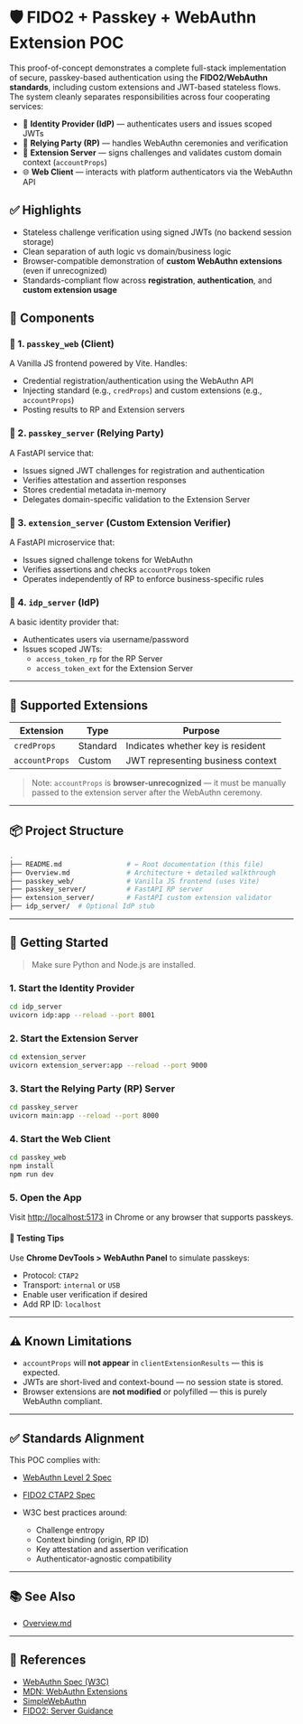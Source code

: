 # 🛡️ FIDO2 + Passkey + WebAuthn Extension POC

This proof-of-concept demonstrates a complete full-stack implementation of secure, passkey-based authentication using
the **FIDO2/WebAuthn standards**, including custom extensions and JWT-based stateless flows. The system cleanly
separates responsibilities across four cooperating services:

- 🧠 **Identity Provider (IdP)** — authenticates users and issues scoped JWTs
- 🔐 **Relying Party (RP)** — handles WebAuthn ceremonies and verification
- 🧩 **Extension Server** — signs challenges and validates custom domain context (`accountProps`)
- 🌐 **Web Client** — interacts with platform authenticators via the WebAuthn API

## ✅ Highlights

- Stateless challenge verification using signed JWTs (no backend session storage)
- Clean separation of auth logic vs domain/business logic
- Browser-compatible demonstration of **custom WebAuthn extensions** (even if unrecognized)
- Standards-compliant flow across **registration**, **authentication**, and **custom extension usage**

## 🧱 Components

### 🔹 1. `passkey_web` (Client)

A Vanilla JS frontend powered by Vite. Handles:

- Credential registration/authentication using the WebAuthn API
- Injecting standard (e.g., `credProps`) and custom extensions (e.g., `accountProps`)
- Posting results to RP and Extension servers

### 🔹 2. `passkey_server` (Relying Party)

A FastAPI service that:

- Issues signed JWT challenges for registration and authentication
- Verifies attestation and assertion responses
- Stores credential metadata in-memory
- Delegates domain-specific validation to the Extension Server

### 🔹 3. `extension_server` (Custom Extension Verifier)

A FastAPI microservice that:

- Issues signed challenge tokens for WebAuthn
- Verifies assertions and checks `accountProps` token
- Operates independently of RP to enforce business-specific rules

### 🔹 4. `idp_server` (IdP)

A basic identity provider that:

- Authenticates users via username/password
- Issues scoped JWTs:
    - `access_token_rp` for the RP Server
    - `access_token_ext` for the Extension Server

---

## 🧩 Supported Extensions

| Extension      | Type     | Purpose                           |
|----------------|----------|-----------------------------------|
| `credProps`    | Standard | Indicates whether key is resident |
| `accountProps` | Custom   | JWT representing business context |

> Note: `accountProps` is **browser-unrecognized** — it must be manually passed to the extension server after the
> WebAuthn ceremony.

---

## 📦 Project Structure

```bash
.
├── README.md                # ← Root documentation (this file)
├── Overview.md              # Architecture + detailed walkthrough
├── passkey_web/             # Vanilla JS frontend (uses Vite)
├── passkey_server/          # FastAPI RP server
├── extension_server/        # FastAPI custom extension validator
├── idp_server/  # Optional IdP stub
````

---

## 🚀 Getting Started

> Make sure Python and Node.js are installed.

### 1. Start the Identity Provider

```bash
cd idp_server
uvicorn idp:app --reload --port 8001
```

### 2. Start the Extension Server

```bash
cd extension_server
uvicorn extension_server:app --reload --port 9000
```

### 3. Start the Relying Party (RP) Server

```bash
cd passkey_server
uvicorn main:app --reload --port 8000
```

### 4. Start the Web Client

```bash
cd passkey_web
npm install
npm run dev
```

### 5. Open the App

Visit [http://localhost:5173](http://localhost:5173) in Chrome or any browser that supports passkeys.

#### 🧪 Testing Tips

Use **Chrome DevTools > WebAuthn Panel** to simulate passkeys:

* Protocol: `CTAP2`
* Transport: `internal` or `USB`
* Enable user verification if desired
* Add RP ID: `localhost`

---

## ⚠️ Known Limitations

* `accountProps` will **not appear** in `clientExtensionResults` — this is expected.
* JWTs are short-lived and context-bound — no session state is stored.
* Browser extensions are **not modified** or polyfilled — this is purely WebAuthn compliant.

---

## ✅ Standards Alignment

This POC complies with:

* [WebAuthn Level 2 Spec](https://www.w3.org/TR/webauthn-2/)
* [FIDO2 CTAP2 Spec](https://fidoalliance.org/specs/fido-v2.1-rd-20220125/)
* W3C best practices around:

    * Challenge entropy
    * Context binding (origin, RP ID)
    * Key attestation and assertion verification
    * Authenticator-agnostic compatibility

---

## 📚 See Also

- [Overview.md](./Overview.md)

---

## 📄 References

* [WebAuthn Spec (W3C)](https://www.w3.org/TR/webauthn-3/)
* [MDN: WebAuthn Extensions](https://developer.mozilla.org/en-US/docs/Web/API/Web_Authentication_API/WebAuthn_extensions)
* [SimpleWebAuthn](https://simplewebauthn.dev)
* [FIDO2: Server Guidance](https://developers.google.com/identity/passkeys/developer-guides/server-introduction)

